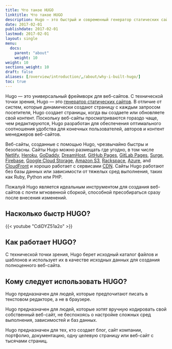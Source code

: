 ```yaml
---
title: Что такое HUGO
linktitle: Что такое HUGO
description: Hugo — это быстрый и современный генератор статических сайтов, написанный на Go и разработанный, чтобы сделать создание веб-сайтов быстрым и  увлекательным.
date: 2017-02-01
publishdate: 2017-02-01
lastmod: 2017-02-01
layout: single
menu:
  docs:
    parent: "about"
    weight: 10
weight: 10
sections_weight: 10
draft: false
aliases: [/overview/introduction/,/about/why-i-built-hugo/]
toc: true
---
```


Hugo — это универсальный фреймворк для веб-сайтов. С технической точки зрения, Hugo — это [генератор статических сайтов][]. В отличие от систем, которые динамически создают страницу с каждым запросом посетителя, Hugo создает страницы, когда вы создаете или обновляете свой контент. Поскольку веб-сайты просматриваются гораздо чаще, чем редактируются, Hugo разработан для обеспечения оптимального соотношения удобства для конечных пользователей, авторов и контент менеджеров веб-сайтов.

Веб-сайты, созданные с помощью Hugo, чрезвычайно быстры и безопасны. Сайты Hugo можно размещать где угодно, в том числе [Netlify][], [Heroku][], [GoDaddy][], [DreamHost][], [GitHub Pages][], [GitLab Pages][], [Surge][], [Firebase][], [Google Cloud Storage][], [Amazon S3][], [Rackspace][], [Azure][], and [CloudFront][] и хорошо работает с сервисами [CDN][]. Сайты Hugo работают без базы данных или зависимости от тяжелых сред выполнения, таких как Ruby, Python или PHP.

Пожалуй Hugo является идеальным инструментом для создания веб-сайтов с почти мгновенной сборкой, способной пресобираться сразу после внесения изменений.

## Насколько быстр HUGO?

{{< youtube "CdiDYZ51a2o" >}}

## Как работает HUGO?

С технической точки зрения, Hugo берет исходный каталог файлов и шаблонов и использует их в качестве исходных данных для создания полноценного веб-сайта.

## Кому следует использовать HUGO?

Hugo предназначен для людей, которые предпочитают писать в текстовом редакторе, а не в браузере.

Hugo предназначен для людей, которые хотят вручную кодировать свой собственный веб-сайт, не беспокоясь о настройке сложных сред выполнения, зависимостей и баз данных.

Hugo предназначен для тех, кто создает блог, сайт компании, портфолио, документацию, одну целевую страницу или веб-сайт с тысячами страниц.

[@spf13]: https://twitter.com/spf13
[Amazon S3]: https://aws.amazon.com/s3/
[Azure]: https://docs.microsoft.com/en-us/azure/storage/blobs/storage-blob-static-website
[CloudFront]: https://aws.amazon.com/cloudfront/ "Amazon CloudFront"
[DreamHost]: https://www.dreamhost.com/
[Firebase]: https://firebase.google.com/docs/hosting/ "Firebase static hosting"
[GitHub Pages]: https://pages.github.com/
[GitLab Pages]: https://about.gitlab.com/features/pages/
[Go language]: https://go.dev/
[GoDaddy]: https://www.godaddy.com/ "GoDaddy.com Hosting"
[Google Cloud Storage]: https://cloud.google.com/storage/
[Heroku]: https://www.heroku.com/
[Jekyll]: https://jekyllrb.com/
[Middleman]: https://middlemanapp.com/
[Nanoc]: https://nanoc.ws/
[Netlify]: https://netlify.com
[Rackspace]: https://www.rackspace.com/cloud/files
[Surge]: https://surge.sh
[contributing to it]: https://github.com/gohugoio/hugo
[rackspace]: https://www.rackspace.com/openstack/public/files
[генератор статических сайтов]: /ru/about/benefits/
[CDN]: https://ru.wikipedia.org/wiki/Content_Delivery_Network
